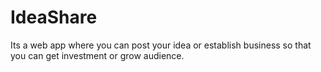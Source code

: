 # IdeaShare
Its a web app where you can post your idea or establish business so that you can get investment or grow audience. 
